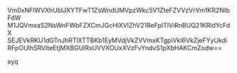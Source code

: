 Vm0xNFlWVXhUblJXYTFwT1ZsWndUMVpzWkc5V1ZteFZVVzVrVm1KR2NIbFdW
M1JQVmxaS2NsWnFWbFZXCmJGcHlXVlZhV21ReFpITlViRnBUQ21KRldYcFdX
SEJEVkRKU1dGTnJhRTlXTTBKb1EyMVdjVkZVVmxKTgpiVkl6VkZjeFYyUkdi
RFpOUlhSRVlteEtjMXBGUlRsUVVXOUxXVzFvYndvS1pXbHAKCmZodw==

eyq